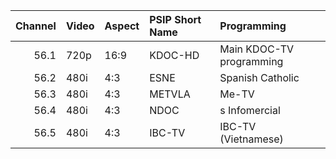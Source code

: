 |   Channel | Video   | Aspect   | PSIP Short Name   | Programming              |
|----------:|:--------|:---------|:------------------|:-------------------------|
|      56.1 | 720p    | 16:9     | KDOC-HD           | Main KDOC-TV programming |
|      56.2 | 480i    | 4:3      | ESNE              | Spanish Catholic         |
|      56.3 | 480i    | 4:3      | METVLA            | Me-TV                    |
|      56.4 | 480i    | 4:3      | NDOC              | s Infomercial            |
|      56.5 | 480i    | 4:3      | IBC-TV            | IBC-TV (Vietnamese)      |